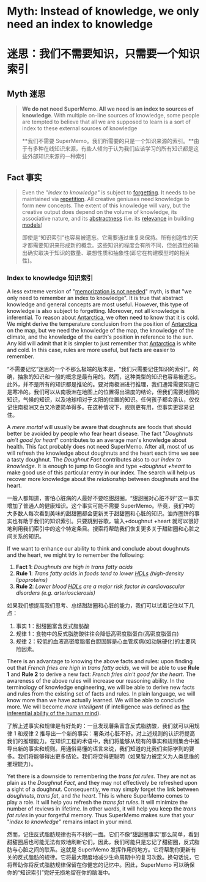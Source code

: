 # Myth: Instead of knowledge, we only need an index to knowledge

# 迷思：我们不需要知识，只需要一个知识索引

## Myth 迷思

> **We do not need SuperMemo. All we need is an index to sources of knowledge**. With multiple on-line sources of knowledge, some people are tempted to believe that all we are supposed to learn is a sort of index to these external sources of knowledge
>
> 
>
> **我们不需要 SuperMemo。我们所需要的只是一个知识来源的索引。**由于有多种在线知识来源，有些人倾向于认为我们应该学习的所有知识都是这些外部知识来源的一种索引

## Fact 事实

> Even the *"index to knowledge"* is subject to [forgetting](https://supermemo.guru/wiki/Forgetting). It needs to be maintained via [repetition](https://supermemo.guru/wiki/Repetition). All creative geniuses need knowledge to form new concepts. The extent of this knowledge will vary, but the creative output does depend on the volume of knowledge, its associative nature, and its [abstractness](https://supermemo.guru/wiki/Abstractness) (i.e. its [relevance](https://supermemo.guru/wiki/Applicability) in building [models](https://supermemo.guru/wiki/Model))
>
> 
>
> 即使是“知识索引”也容易被遗忘。它需要通过重复来保持。所有创造性的天才都需要知识来形成新的概念。这些知识的程度会有所不同，但创造性的输出确实取决于知识的数量、联想性质和抽象性(即它在构建模型时的相关性)。

### Index to knowledge 知识索引

A less extreme version of "[memorization is not needed](https://supermemo.guru/wiki/Myth:_Memorization_is_not_needed)" myth, is that "we only need to remember an index to knowledge". It is true that abstract knowledge and general concepts are most useful. However, this type of knowledge is also subject to forgetting. Moreover, not all knowledge is inferential. To reason about [Antarctica](https://en.wikipedia.org/wiki/Antarctica), we often need to know that it is cold. We might derive the temperature conclusion from the position of [Antarctica](https://en.wikipedia.org/wiki/Antarctica) on the map, but we need the knowledge of the map, the knowledge of the climate, and the knowledge of the earth's position in reference to the sun. Any kid will admit that it is simpler to just remember that [Antarctica](https://en.wikipedia.org/wiki/Antarctica) is white and cold. In this case, rules are more useful, but facts are easier to remember.

“不需要记忆”迷思的一个不那么极端的版本是，“我们只需要记住知识的索引”。的确，抽象的知识和一般的概念是最有用的。然而，这种类型的知识也容易被遗忘。此外，并不是所有的知识都是推论的。要对南极洲进行推理，我们通常需要知道它是寒冷的。我们可以从南极洲在地图上的位置得出温度的结论，但我们需要地图的知识，气候的知识，以及地球相对于太阳的位置的知识。任何孩子都会承认，仅仅记住南极洲又白又冷要简单得多。在这种情况下，规则更有用，但事实更容易记住。

A *mere mortal* will usually be aware that doughnuts are foods that should better be avoided by people who fear heart disease. The fact "*Doughnuts ain't good for heart*" contributes to an average man's knowledge about health. This fact probably does not need SuperMemo. After all, most of us will refresh the knowledge about doughnuts and the heart each time we see a tasty doughnut. The *Doughnut Fact* contributes also to our *index to knowledge*. It is enough to jump to Google and type *+doughnut +heart* to make good use of this particular entry in our index. The search will help us recover more knowledge about the *relationship* between doughnuts and the heart.

一般人都知道，害怕心脏病的人最好不要吃甜甜圈。“甜甜圈对心脏不好”这一事实增加了普通人的健康知识。这个事实可能不需要 SuperMemo。毕竟，我们中的大多数人每次看到美味的甜甜圈都会更新关于甜甜圈和心脏的知识。油炸圈饼的事实也有助于我们的知识索引。只要跳到谷歌，输入+doughnut +heart 就可以很好地利用我们索引中的这个特定条目。搜索将帮助我们恢复更多关于甜甜圈和心脏之间关系的知识。

If we want to enhance our ability to think and conclude about doughnuts and the heart, we might try to remember the following:

1. **Fact 1**: *Doughnuts are high in trans fatty acids*
2. **Rule 1**: *Trans fatty acids in foods tend to lower [HDLs](https://en.wikipedia.org/wiki/High-density_lipoprotein) (high-density lipoproteins)*
3. **Rule 2**: *Lower blood [HDLs](https://en.wikipedia.org/wiki/High-density_lipoprotein) are a major risk factor in cardiovascular disorders (e.g. arteriosclerosis)*

如果我们想提高我们思考、总结甜甜圈和心脏的能力，我们可以试着记住以下几点：

1. 事实 1：甜甜圈富含反式脂肪酸
2. 规律 1：食物中的反式脂肪酸往往会降低高密度脂蛋白(高密度脂蛋白)
3. 规律 2：较低的血液高密度脂蛋白胆固醇是心血管疾病(如动脉硬化)的主要风险因素。

There is an advantage to knowing the above facts and rules: upon finding out that *French fries are high in trans fatty acids*, we will be able to use **Rule 1** and **Rule 2** to derive a new fact: *French fries ain't good for the heart*. The awareness of the above rules will increase our reasoning ability. In the terminology of knowledge engineering, we will be able to derive new facts and rules from the existing set of facts and rules. In plain language, we will know more than we have actually learned. We will be able to conclude more. We will become *more intelligent* (if intelligence was defined as [the inferential ability of the human mind](http://super-memory.com/articles/genius.htm)).

了解上述事实和规律是有好处的：一旦发现薯条富含反式脂肪酸，我们就可以用规律 1 和规律 2 推导出一个新的事实：薯条对心脏不好。对上述规则的认识将提高我们的推理能力。在知识工程的术语中，我们将能够从现有的事实和规则集合中推导出新的事实和规则。用通俗易懂的语言来说，我们知道的比我们实际学到的要多。我们将能够得出更多结论。我们将变得更聪明（如果智力被定义为人类思维的推理能力）。

Yet there is a downside to remembering the *trans fat rules*. They are not as plain as the *Doughnut Fact*, and they may not effectively be refreshed upon a sight of a doughnut. Consequently, we may simply forget the link between *doughnuts*, *trans fat*, and *the heart*. This is where SuperMemo comes to play a role. It will help you refresh the *trans fat rules*. It will minimize the number of reviews in lifetime. In other words, it will help you keep the *trans fat rules* in your forgetful memory. Thus SuperMemo makes sure that your "*index to knowledge*" remains intact in your mind.

然而，记住反式脂肪规律也有不利的一面。它们不像“甜甜圈事实”那么简单，看到甜甜圈后也可能无法有效地刷新它们。因此，我们可能只是忘记了甜甜圈，反式脂肪与心脏之间的联系。这就是 SuperMemo 发挥作用的地方。它将帮助你更新有关的反式脂肪的规律。它将最大限度地减少生命周期中的复习次数。换句话说，它将帮助你将反式脂肪规律保留在你健忘的记忆中。因此，SuperMemo 可以确保你的“知识索引”完好无损地留在你的脑海中。